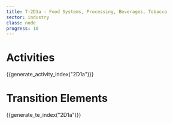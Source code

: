 ```yaml
---
title: T-2D1a - Food Systems, Processing, Beverages, Tobacco
sector: industry
class: node
progress: 10
---
```




# Activities

{{generate_activity_index("2D1a")}}


# Transition Elements

{{generate_te_index("2D1a")}}

